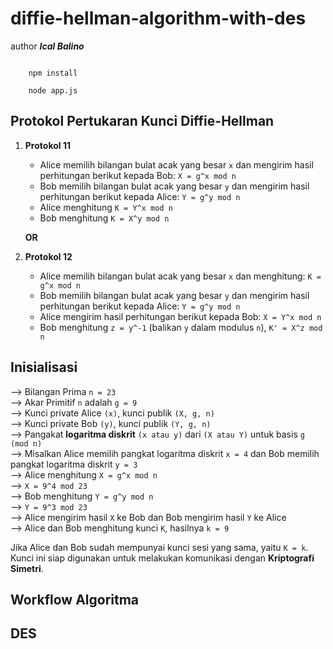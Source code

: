 # diffie-hellman-algorithm-with-des

author **_Ical Balino_**

```

    npm install

    node app.js

```

## Protokol Pertukaran Kunci Diffie-Hellman
1. **Protokol 11**
    - Alice memilih bilangan bulat acak yang besar `x` dan mengirim hasil perhitungan berikut kepada Bob: `X = g^x mod n`
    - Bob memilih bilangan bulat acak yang besar `y` dan mengirim hasil perhitungan berikut kepada Alice: `Y = g^y mod n`
    - Alice menghitung `K = Y^x mod n`
    - Bob menghitung `K = X^y mod n`

    **OR**

2. **Protokol 12**
    - Alice memilih bilangan bulat acak yang besar `x` dan menghitung: `K = g^x mod n`
    - Bob memilih bilangan bulat acak yang besar `y` dan mengirim hasil perhitungan berikut kepada Alice: `Y = g^y mod n`
    - Alice mengirim hasil perhitungan berikut kepada Bob: `X = Y^x mod n`
    - Bob menghitung `z = y^-1` (balikan `y` dalam modulus `n`), `K' = X^z mod n`

## Inisialisasi
--> Bilangan Prima `n = 23` <br>
--> Akar Primitif `n` adalah `g = 9` <br>
--> Kunci private Alice `(x)`, kunci publik `(X, g, n)` <br>
--> Kunci private Bob `(y)`, kunci publik `(Y, g, n)` <br>
--> Pangakat **logaritma diskrit** `(x atau y)` dari `(X atau Y)` untuk basis `g (mod n)` <br>
--> Misalkan Alice memilih pangkat logaritma diskrit `x = 4` dan Bob memilih pangkat logaritma diskrit `y = 3` <br>
--> Alice menghitung `X = g^x mod n` <br>
--> `X = 9^4 mod 23` <br>
--> Bob menghitung `Y = g^y mod n` <br>
--> `Y = 9^3 mod 23` <br>
--> Alice mengirim hasil `X` ke Bob dan Bob mengirim hasil `Y` ke Alice <br>
--> Alice dan Bob menghitung kunci `K`, hasilnya `k = 9`

Jika Alice dan Bob sudah mempunyai kunci sesi yang sama, yaitu `K = k`. Kunci ini siap digunakan untuk melakukan komunikasi dengan **Kriptografi Simetri**.

## Workflow Algoritma 

## DES